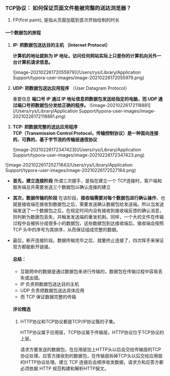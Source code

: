 ### TCP协议： 如何保证页面文件能被完整的送达浏览器？

1. FP(first paint), 是指从页面加载到首次开始绘制的时长

#### 一个数据包的旅程

1. **IP: 把数据包送达目的主机 （Internet Protocol）**

   **计算机的地址就称为 IP 地址，访问任何网站实际上只是你的计算机向另外一台计算机请求信息。**

   ![image-20210226172055979](/Users/rys/Library/Application Support/typora-user-images/image-20210226172055979.png)

2. **UDP:  把数据包送达应用程序**   （User Datagram Protocol）

   重要信息 **端口号**   **IP 通过 IP 地址信息把数据包发送给指定的电脑，而 UDP 通过端口号把数据包分发给正确的程序。**
   ![image-20210226172118881](/Users/rys/Library/Application Support/typora-user-images/image-20210226172118881.png)

3. **TCP: 把数据完整的送达应用程序**   
   **TCP（Transmission Control Protocol，传输控制协议）是一种面向连接的、可靠的、基于字节流的传输层通信协议**

   ![image-20210226172347423](/Users/rys/Library/Application Support/typora-user-images/image-20210226172347423.png)

![image-20210226172527164](/Users/rys/Library/Application Support/typora-user-images/image-20210226172527164.png)

- **首先，建立连接阶段**   所谓三次握手，是指在建立一个 TCP连接时，客户端和服务端总共需要发送三个数据包以确认连接的建立

- **其次，数据传输的阶段**   在该阶段，**接收端需要对每个数据包进行确认操作**，也就是接收端在接收到数据包之后，需要发送确认数据包给发送端。所以当发送端发送了一个数据包之后，在规定时间内没有接收到接收端反馈的确认消息，则判断为数据包丢失，并触发发送端的重发机制。同样，一个大的文件在传输过程中会被拆分成很多小的数据包，这些数据包到达接收端后，接收端会按照 TCP 头中的序号为其排序，从而保证组成完整的数据。

- 最后，断开连接阶段。数据传输完毕之后，就要终止连接了，四次挥手来保证双方都能断开链接。

  

  #### 总结：

  - 互联网中的数据是通过数据包来进行传输的，数据包在传输过程中容易丢失或出错。
  - IP 负责把数据包送达目的主机
  - UDP 负责把数据包送达具体应用
  - 而 TCP 保证数据完整的传输

  

  #### 评论精选

  1. HTTP协议和TCP协议都是TCP/IP协议簇的子集。

     HTTP协议属于应用层，TCP协议属于传输层，HTTP协议位于TCP协议的上层。

     请求方要发送的数据包，在应用层加上HTTP头以后会交给传输层的TCP协议处理，应答方接收到的数据包，在传输层拆掉TCP头以后交给应用层的HTTP协议处理。建立 TCP 连接后会顺序收发数据，请求方和应答方都必须依据 HTTP 规范构建和解析HTTP报文。

  

  

  